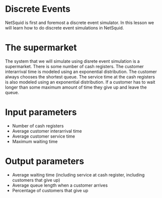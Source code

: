 # Discrete Events

NetSquid is first and foremost a discrete event simulator. In this lesson we will learn how to do discrete event simulations in NetSquid.

# The supermarket

The system that we will simulate using disrete event simulation is a supermarket. There is some number of cash registers. The customer interarrival time is modeled using an exponential distribution. The customer always chooses the shortest queue. The service time at the cash registers is also modeled using an exponential distribution. If a customer has to wait longer than some maximum amount of time they give up and leave the queue.

# Input parameters

 * Number of cash registers
 * Average customer interarrival time
 * Average customer service time
 * Maximum waiting time

# Output parameters

 * Average waiting time (including service at cash register, including customers that give up)
 * Average queue length when a customer arrives
 * Percentage of customers that give up